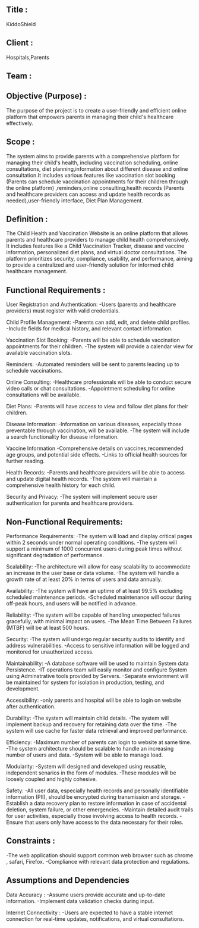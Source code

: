 ## Title :

KiddoShield

## Client :

Hospitals,Parents

## Team :

## Objective (Purpose) :

The purpose of the  project is to create a user-friendly and efficient online platform that empowers parents in managing their child's healthcare effectively.

## Scope :

The system aims to provide parents with a comprehensive platform for managing their child's health, including vaccination scheduling, online consultations, diet planning,information about different disease and online consultation.It includes various features like vaccination slot booking (Parents can schedule vaccination appointments for their children through the online platform) ,reminders,online consulting,health records (Parents and healthcare providers can access and update health records as needed),user-friendly interface, Diet Plan Management.

## Definition :
The Child Health and Vaccination Website is an online platform that allows parents and healthcare providers to manage child health comprehensively. It includes features like a Child Vaccination Tracker, disease and vaccine information, personalized diet plans, and virtual doctor consultations. The platform prioritizes security, compliance, usability, and performance, aiming to provide a centralized and user-friendly solution for informed child healthcare management.

## Functional Requirements :
User Registration and Authentication:
-Users (parents and healthcare providers) must register with valid credentials.

Child Profile Management:
-Parents can add, edit, and delete child profiles.
-Include fields for medical history, and relevant contact information.

Vaccination Slot Booking:
-Parents will be able to schedule vaccination appointments for their children.
-The system will provide a calendar view for available vaccination slots.

Reminders:
-Automated reminders will be sent to parents leading up to schedule vaccinations.

Online Consulting:
-Healthcare professionals will be able to conduct secure video calls or chat consultations.
-Appointment scheduling for online consultations will be available.

Diet Plans:
-Parents will have access to view and follow diet plans for their children.

Disease Information:
-Information on various diseases, especially those preventable through vaccination, will be available.
-The system will include a search functionality for disease information.

Vaccine Information
-Comprehensive details on vaccines,recommended age groups, and potential side effects.
-Links to official health sources for further reading.

Health Records:
-Parents and healthcare providers will be able to access and update digital health records.
-The system will maintain a comprehensive health history for each child.

Security and Privacy:
-The system will implement secure user authentication for parents and healthcare providers.

## Non-Functional Requirements:

Performance Requirements:
-The system will load and display critical pages within 2 seconds under normal operating conditions.
-The system will support a minimum of 1000 concurrent users during peak times without significant degradation of performance.

Scalability:
-The architecture will allow for easy scalability to accommodate an increase in the user base or data volume.
-The system will handle a growth rate of at least 20% in terms of users and data annually.

Availability:
-The system will have an uptime of at least 99.5% excluding scheduled maintenance periods.
-Scheduled maintenance will occur during off-peak hours, and users will be notified in advance.

Reliability:
-The system will be capable of handling unexpected failures gracefully, with minimal impact on users.
-The Mean Time Between Failures (MTBF) will be at least 500 hours.

Security:
-The system will undergo regular security audits to identify and address vulnerabilities.
-Access to sensitive information will be logged and monitored for unauthorized access.

Maintainability:
-A database software will be used to maintain System data Persistence.
-IT operations team will easily monitor and configure System using Adminstrative tools provided by Servers.
-Separate enviornment will be maintained for system for isolation in production, testing, and development.

Accessibility:
-only parents and hospital will be able to login on website after authentication.

Durability:
-The system will maintain child details.
-The system will implement backup and recovery for retaining data over the time.
-The system will use cache for faster data retrieval and improved performance.

Efficiency:
-Maximum number of parents can login to website at same time.
-The system architecture should be scalable to handle an increasing number of users and data.
-System will be able to manage load.

Modularity:
-System will designed and developed using reusable, independent senarios in the form of modules.
-These modules will be loosely coupled and highly cohesive.


 Safety:
-All user data, especially health records and personally identifiable information (PII), should be encrypted during transmission and storage.
-Establish a data recovery plan to restore information in case of accidental deletion, system failure, or other emergencies.
-Maintain detailed audit trails for user activities, especially those involving access to health records.
-Ensure that users only have access to the data necessary for their roles.

## Constraints :

-The web application should support common web browser such as chrome , safari, Firefox.
-Compliance with relevant data protection and regulations.

## Assumptions and Dependencies

Data Accuracy :
-Assume users provide accurate and up-to-date information.
-Implement data validation checks during input.

Internet Connectivity :
-Users are expected to have a stable internet connection for real-time updates, notifications, and virtual consultations.


